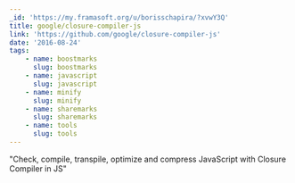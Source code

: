 ```yaml
---
_id: 'https://my.framasoft.org/u/borisschapira/?xvwY3Q'
title: google/closure-compiler-js
link: 'https://github.com/google/closure-compiler-js'
date: '2016-08-24'
tags:
    - name: boostmarks
      slug: boostmarks
    - name: javascript
      slug: javascript
    - name: minify
      slug: minify
    - name: sharemarks
      slug: sharemarks
    - name: tools
      slug: tools
---
```


<div class="markdown"><p>&quot;Check, compile, transpile, optimize and compress JavaScript with Closure Compiler in JS&quot;
</p></div>
